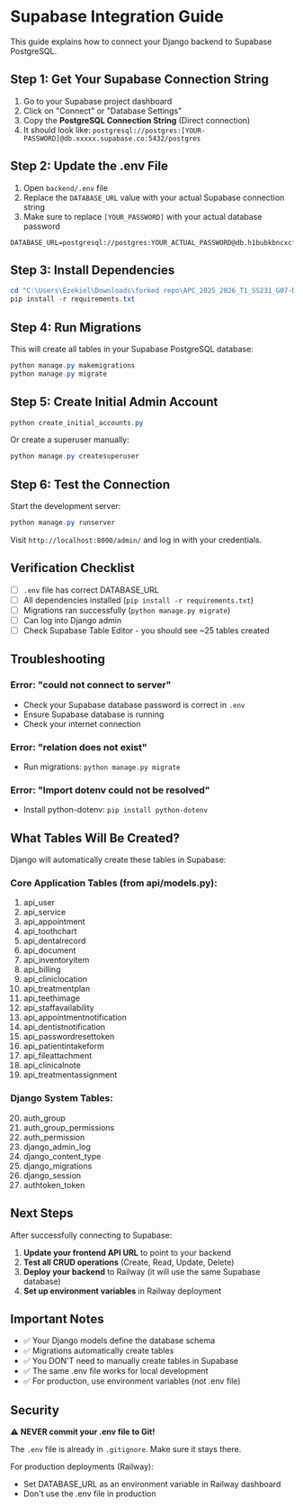 # Supabase Integration Guide

This guide explains how to connect your Django backend to Supabase PostgreSQL.

## Step 1: Get Your Supabase Connection String

1. Go to your Supabase project dashboard
2. Click on "Connect" or "Database Settings"
3. Copy the **PostgreSQL Connection String** (Direct connection)
4. It should look like: `postgresql://postgres:[YOUR-PASSWORD]@db.xxxxx.supabase.co:5432/postgres`

## Step 2: Update the .env File

1. Open `backend/.env` file
2. Replace the `DATABASE_URL` value with your actual Supabase connection string
3. Make sure to replace `[YOUR_PASSWORD]` with your actual database password

```env
DATABASE_URL=postgresql://postgres:YOUR_ACTUAL_PASSWORD@db.h1bubkbncxcfvhbrbtsb.supabase.co:5432/postgres
```

## Step 3: Install Dependencies

```powershell
cd "C:\Users\Ezekiel\Downloads\forked repo\APC_2025_2026_T1_SS231_G07-DDC-Management-System\dorotheo-dental-clinic-website\backend"
pip install -r requirements.txt
```

## Step 4: Run Migrations

This will create all tables in your Supabase PostgreSQL database:

```powershell
python manage.py makemigrations
python manage.py migrate
```

## Step 5: Create Initial Admin Account

```powershell
python create_initial_accounts.py
```

Or create a superuser manually:

```powershell
python manage.py createsuperuser
```

## Step 6: Test the Connection

Start the development server:

```powershell
python manage.py runserver
```

Visit `http://localhost:8000/admin/` and log in with your credentials.

## Verification Checklist

- [ ] `.env` file has correct DATABASE_URL
- [ ] All dependencies installed (`pip install -r requirements.txt`)
- [ ] Migrations ran successfully (`python manage.py migrate`)
- [ ] Can log into Django admin
- [ ] Check Supabase Table Editor - you should see ~25 tables created

## Troubleshooting

### Error: "could not connect to server"
- Check your Supabase database password is correct in `.env`
- Ensure Supabase database is running
- Check your internet connection

### Error: "relation does not exist"
- Run migrations: `python manage.py migrate`

### Error: "Import dotenv could not be resolved"
- Install python-dotenv: `pip install python-dotenv`

## What Tables Will Be Created?

Django will automatically create these tables in Supabase:

### Core Application Tables (from api/models.py):
1. api_user
2. api_service
3. api_appointment
4. api_toothchart
5. api_dentalrecord
6. api_document
7. api_inventoryitem
8. api_billing
9. api_cliniclocation
10. api_treatmentplan
11. api_teethimage
12. api_staffavailability
13. api_appointmentnotification
14. api_dentistnotification
15. api_passwordresettoken
16. api_patientintakeform
17. api_fileattachment
18. api_clinicalnote
19. api_treatmentassignment

### Django System Tables:
20. auth_group
21. auth_group_permissions
22. auth_permission
23. django_admin_log
24. django_content_type
25. django_migrations
26. django_session
27. authtoken_token

## Next Steps

After successfully connecting to Supabase:

1. **Update your frontend API URL** to point to your backend
2. **Test all CRUD operations** (Create, Read, Update, Delete)
3. **Deploy your backend** to Railway (it will use the same Supabase database)
4. **Set up environment variables** in Railway deployment

## Important Notes

- ✅ Your Django models define the database schema
- ✅ Migrations automatically create tables
- ✅ You DON'T need to manually create tables in Supabase
- ✅ The same .env file works for local development
- ✅ For production, use environment variables (not .env file)

## Security

⚠️ **NEVER commit your .env file to Git!**

The `.env` file is already in `.gitignore`. Make sure it stays there.

For production deployments (Railway):
- Set DATABASE_URL as an environment variable in Railway dashboard
- Don't use the .env file in production
